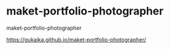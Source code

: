 # maket-portfolio-photographer
maket-portfolio-photographer

https://gukaika.github.io/maket-portfolio-photographer/

